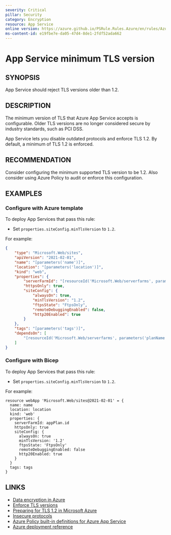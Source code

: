 ```yaml
---
severity: Critical
pillar: Security
category: Encryption
resource: App Service
online version: https://azure.github.io/PSRule.Rules.Azure/en/rules/Azure.AppService.MinTLS/
ms-content-id: e19fbe7e-da05-47d4-8de1-2fdf52ada662
---
```


# App Service minimum TLS version

## SYNOPSIS

App Service should reject TLS versions older than 1.2.

## DESCRIPTION

The minimum version of TLS that Azure App Service accepts is configurable.
Older TLS versions are no longer considered secure by industry standards, such as PCI DSS.

App Service lets you disable outdated protocols and enforce TLS 1.2.
By default, a minimum of TLS 1.2 is enforced.

## RECOMMENDATION

Consider configuring the minimum supported TLS version to be 1.2.
Also consider using Azure Policy to audit or enforce this configuration.

## EXAMPLES

### Configure with Azure template

To deploy App Services that pass this rule:

- Set `properties.siteConfig.minTlsVersion` to `1.2`.

For example:

```json
{
    "type": "Microsoft.Web/sites",
    "apiVersion": "2021-02-01",
    "name": "[parameters('name')]",
    "location": "[parameters('location')]",
    "kind": "web",
    "properties": {
        "serverFarmId": "[resourceId('Microsoft.Web/serverfarms', parameters('planName'))]",
        "httpsOnly": true,
        "siteConfig": {
            "alwaysOn": true,
            "minTlsVersion": "1.2",
            "ftpsState": "FtpsOnly",
            "remoteDebuggingEnabled": false,
            "http20Enabled": true
        }
    },
    "tags": "[parameters('tags')]",
    "dependsOn": [
        "[resourceId('Microsoft.Web/serverfarms', parameters('planName'))]"
    ]
}
```

### Configure with Bicep

To deploy App Services that pass this rule:

- Set `properties.siteConfig.minTlsVersion` to `1.2`.

For example:

```bicep
resource webApp 'Microsoft.Web/sites@2021-02-01' = {
  name: name
  location: location
  kind: 'web'
  properties: {
    serverFarmId: appPlan.id
    httpsOnly: true
    siteConfig: {
      alwaysOn: true
      minTlsVersion: '1.2'
      ftpsState: 'FtpsOnly'
      remoteDebuggingEnabled: false
      http20Enabled: true
    }
  }
  tags: tags
}
```

## LINKS

- [Data encryption in Azure](https://docs.microsoft.com/azure/architecture/framework/security/design-storage-encryption#data-in-transit)
- [Enforce TLS versions](https://docs.microsoft.com/azure/app-service/configure-ssl-bindings#enforce-tls-versions)
- [Preparing for TLS 1.2 in Microsoft Azure](https://azure.microsoft.com/updates/azuretls12/)
- [Insecure protocols](https://docs.microsoft.com/Azure/app-service/overview-security#insecure-protocols-http-tls-10-ftp)
- [Azure Policy built-in definitions for Azure App Service](https://docs.microsoft.com/azure/app-service/policy-reference)
- [Azure deployment reference](https://docs.microsoft.com/azure/templates/microsoft.web/sites#siteconfig-object)

